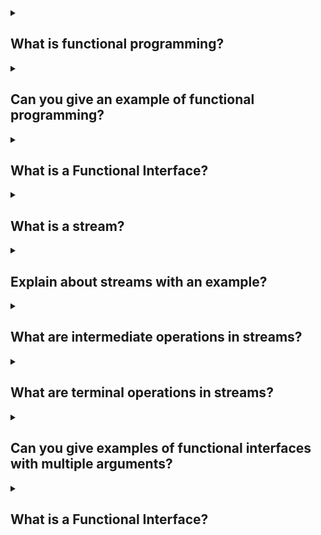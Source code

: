 <details><summary>

## What is functional programming?
</summary>
Functional programming is a programming paradigm that focuses on using pure functions to structure and solve problems. It is a declarative style of programming where programs are constructed by composing functions, rather than by changing the state of variables.

It is a declarative type of programming style. Its main focus is on “what to solve” in contrast to an imperative style where the main focus is “how to solve”. the functional programming method focuses on results, not the process.

In functional programming, functions are treated as first-class citizens, meaning that they can be bound to names (including local identifiers), passed as arguments, and returned from other functions, just as any other data type can.

Here are some key concepts and features of functional programming in Java:

**1. Pure Functions:** Pure functions are functions that always produce the same output for the same input and have no side effects. They don't modify the state of variables or the program's environment.

**2. Immutability:** Functional programming encourages the use of immutable data structures, where objects cannot be modified once created. Immutable objects are thread-safe and can be easily shared across different parts of the program.

**3. Higher-Order Functions:** In functional programming, functions can take other functions as arguments or return functions as results. This enables the composition of functions and promotes code reuse.

**4. Lambda Expressions:** Lambda expressions provide a concise syntax for defining anonymous functions. They allow you to write functional interfaces inline, reducing the need for verbose anonymous inner classes.

**5. Streams:** The Stream API introduced in Java 8 enables functional-style operations on collections of data. Streams provide a way to process data in a declarative manner, allowing operations like filtering, mapping, and reducing.

By incorporating functional programming principles into your Java code, you can write more concise, modular, and maintainable programs. However, it's important to note that Java is a multi-paradigm language, and functional programming is just one aspect of its capabilities.
</details>
<details><summary>

## Can you give an example of functional programming?
</summary>

import java.util.Arrays;
import java.util.List;
import java.util.stream.Collectors;
```
public class FunctionalProgrammingExample {
    public static void main(String[] args) {
        List<Integer> numbers = Arrays.asList(1, 2, 3, 4, 5);

        // Example 1: Mapping and filtering using streams and lambda expressions
        List<Integer> squaredEvenNumbers = numbers.stream()
                .filter(n -> n % 2 == 0)  // Filter even numbers
                .map(n -> n * n)         // Square each number
                .collect(Collectors.toList());

        System.out.println("Squared even numbers: " + squaredEvenNumbers);

        // Example 2: Summing the squares of even numbers using streams and reduce operation
        int sumOfSquaredEvenNumbers = numbers.stream()
                .filter(n -> n % 2 == 0)  // Filter even numbers
                .map(n -> n * n)         // Square each number
                .reduce(0, Integer::sum); // Sum the squared numbers

        System.out.println("Sum of squared even numbers: " + sumOfSquaredEvenNumbers);
    }
}
```
In this example, we have a list of numbers [1, 2, 3, 4, 5]. We apply functional programming concepts to manipulate and process this list:

- Mapping and Filtering: We use the stream() method to convert the list into a stream of elements. Then, we apply the filter() method to keep only the even numbers and the map() method to square each number. Finally, we collect the results into a new list using collect().

- Summing Squares: We perform the same filtering and mapping operations as before. Then, we use the reduce() method to sum the squared numbers. The reduce() operation takes an initial value (0 in this case) and a binary operator (Integer::sum) to perform the summation.

Both examples demonstrate how functional programming allows us to express the desired operations in a declarative and concise manner, without explicitly iterating over the elements or managing mutable state.
</details>
<details><summary>

## What is a Functional Interface?
</summary>
A functional interface is an interface that has only one abstract method. It is a key concept in functional programming and is used extensively in Java to support lambda expressions and method references.

In Java, functional interfaces are also known as SAM (Single Abstract Method) interfaces or functional types. They provide a way to define and work with functions as objects. By having only one abstract method, functional interfaces can be implemented using lambda expressions or method references, which provide a more concise syntax compared to traditional anonymous inner classes.

Functional interfaces are annotated with the @FunctionalInterface annotation, although it is optional. The purpose of this annotation is to indicate that the interface is intended to be used as a functional interface, and the compiler will enforce that there is only one abstract method within it.

Some of the predefined interfaces in java which can be consider as functional interface :
### java.lang.Comparable: public int compareTo(Object obj);
### java.util.Comparator: public int compare(Object obj1, Object obj2);
### java.lang.Runnable: public void run();
```
@FunctionalInterface
interface Intr{
abstract void sayHello(String name);
}
class X implements Intr{
public void sayHello(String name){
System.out.println("Welcome "+name);
}
public static void main(String[] args) {
Intr i1 = new X();
i1.sayHello("Admin");
}
}
```
</details>
<details><summary>

## What is a stream?
</summary>
This API is also introduced in java 8. This API belongs to java.util.stream package.
The Stream API is used to process collections of objects. A stream is a sequence of objects that supports various methods which can be pipelined to produce the desired result.

java.util.stream package contains some library classes and interfaces by using which we can perform functional style of programming on the group of objects(collection of data).
This API has one main interface:

```
java.util.stream.Stream
```

**Note**:- Object of this Stream interface represents sequence of object from a source like collections.

The feature of java stream:

- The stream does not stores the elements, it only represents elements in a sequence.
Example: wire does not store the electricity.

- It holds only objects, primitives are not allowed.

- Operation(filtering) performed on the stream does not modify its source.
Example: filtering a stream obtained from a source(collection) produces a new stream with the filtered element rather than removing the elements from the source collection.

- With the help of stream obj we can perform various operations on the collection of objects in functional style, like filtering some elements, transform some elements, manipulate, sort, etc.

- Stream is lazy and evaluates code only when required.

- The elements of a stream are only visited once during the life of a stream. a new stream must be generated to revisit the same elements of the source.
</details>
<details><summary>

## Explain about streams with an example?
</summary>
Suppose we have a list of Person objects representing individuals with their names and ages:

            import java.util.ArrayList;
            import java.util.List;

            class Person {
                private String name;
                private int age;

                public Person(String name, int age) {
                    this.name = name;
                    this.age = age;
                }

                public String getName() {
                    return name;
                }

                public int getAge() {
                    return age;
                }
            }

            public class StreamExample {
                public static void main(String[] args) {
                    List<Person> people = new ArrayList<>();
                    people.add(new Person("John", 25));
                    people.add(new Person("Alice", 32));
                    people.add(new Person("Bob", 18));
                    people.add(new Person("Emily", 27));
                    people.add(new Person("David", 40));
                }
            }

Now, let's use streams to perform some operations on this list.

**1. Filtering:** Suppose we want to find all the people who are older than 30. We can use the filter operation to achieve this:
```
List<Person> olderThan30 = people.stream()
        .filter(person -> person.getAge() > 30)
        .collect(Collectors.toList());
```
In this code, we create a stream from the people list, apply a filter operation to keep only the persons whose age is greater than 30, and finally collect the filtered persons into a new list olderThan30.

**2. Mapping:** Suppose we want to extract only the names of the people in the list. We can use the map operation to transform each Person object into its corresponding name:
```
List<String> names = people.stream()
        .map(Person::getName)
        .collect(Collectors.toList());
```
In this example, we use the map operation to convert each Person object into its name using a method reference Person::getName. Finally, we collect the names into a new list.

**3. Aggregation:** Suppose we want to find the average age of all the people in the list. We can use the mapToInt and average operations for this:
```
double averageAge = people.stream()
        .mapToInt(Person::getAge)
        .average()
        .orElse(0.0);
```
Here, we first use the mapToInt operation to convert each Person object into its age as an integer. Then, we apply the average operation to compute the average of all the ages. The orElse(0.0) is used to handle the case where the stream is empty, returning 0.0 as the default value.

These are just a few examples of how streams can be used in Java to filter, transform, and aggregate data. Streams provide a powerful and expressive way to work with collections, allowing you to write more concise and readable code. They also support parallel processing, making it easier to leverage the capabilities of multi-core processors for improved performance.
</details>
<details><summary>

## What are intermediate operations in streams?
</summary>
Intermediate operations in streams are operations that transform or filter the elements of a stream. These operations are applied to the elements of the stream in a lazy manner, meaning they are not executed until a terminal operation is encountered.

Intermediate operations are typically chained together to form a pipeline of operations that are applied sequentially to the elements of the stream.

these methods returns a new stream object, these intermediate methods never
gives the final result.

Here are some commonly used intermediate operations in Java streams:

- **filter:** It takes a predicate as an argument and returns a stream consisting of the elements that match the predicate.
```
List<Integer> evenNumbers = numbers.stream()
                                  .filter(n -> n % 2 == 0)
                                  .collect(Collectors.toList());
```
- **map:** It takes a function as an argument and applies the function to each element of the stream, returning a stream of the transformed elements.
```
List<String> names = people.stream()
                           .map(Person::getName)
                           .collect(Collectors.toList());
```
- **distinct:** It returns a stream consisting of the distinct elements of the original stream, removing duplicates.
```
List<Integer> distinctNumbers = numbers.stream()
                                       .distinct()
                                       .collect(Collectors.toList());
```
- **sorted:** It returns a stream with the elements sorted according to the natural order or a provided comparator.
```
List<Integer> sortedNumbers = numbers.stream()
                                     .sorted()
                                     .collect(Collectors.toList());
```
- **limit and skip:** limit returns a stream consisting of the first n elements, while skip discards the first n elements and returns the rest.
```
List<Integer> firstThree = numbers.stream()
                                 .limit(3)
                                 .collect(Collectors.toList());

List<Integer> skipFirstTwo = numbers.stream()
                                    .skip(2)
                                    .collect(Collectors.toList());
```
These are just a few examples of intermediate operations. There are more operations available in the Stream API that can be used to transform, filter, and manipulate the elements of a stream.
</details>
<details><summary>

## What are terminal operations in streams?
</summary>
Terminal operations in streams are operations that produce a final result or a side-effect. When a terminal operation is invoked on a stream, it triggers the processing of the stream and consumes the elements of the stream.

Unlike intermediate operations, which are lazy and do not perform any computation until a terminal operation is encountered, terminal operations are eagerly executed.

Here are some commonly used terminal operations in Java streams:

- **forEach:** It performs an action for each element of the stream.
```
numbers.stream()
       .forEach(System.out::println);
```
- **collect:** It accumulates the elements of the stream into a collection or a single value.
```
List<Integer> evenNumbers = numbers.stream()
                                  .filter(n -> n % 2 == 0)
                                  .collect(Collectors.toList());
```
- **count:** It returns the number of elements in the stream.
```
long count = numbers.stream()
                    .count();
```
- **anyMatch, allMatch, and noneMatch:** These operations check if any, all, or none of the elements of the stream match a given predicate, respectively.
```
boolean anyMatch = numbers.stream()
                          .anyMatch(n -> n > 5);

boolean allMatch = numbers.stream()
                          .allMatch(n -> n > 0);

boolean noneMatch = numbers.stream()
                           .noneMatch(n -> n < 0);
```
- **reduce:** It performs a reduction on the elements of the stream using a binary operator and returns an Optional that may contain the reduced value.
```
Optional<Integer> sum = numbers.stream()
                               .reduce((a, b) -> a + b);
```
These are just a few examples of terminal operations. Terminal operations are the final step in a stream pipeline and produce a result or a side-effect. They allow you to consume or transform the elements of a stream into a final output.
</details>
<details><summary>

## Can you give examples of functional interfaces with multiple arguments?
</summary>
While functional interfaces are defined as having a single abstract method, it is still possible to work with multiple arguments by leveraging Java's support for functional interfaces with default methods or by using predefined functional interfaces from the Java API. Here are a few examples:

### Consumer<T, U>:
```
import java.util.function.BiConsumer;

public class ConsumerExample {
    public static void main(String[] args) {
        BiConsumer<String, Integer> printLength = (str, length) -> System.out.println(str + " has length: " + length);
        printLength.accept("Hello", 5);
    }
}
```
In this example, we use the BiConsumer functional interface, which takes two arguments (String and Integer) and performs an action without returning a value. The accept() method is used to consume the arguments and print the length of the string.

### BiFunction<T, U, R>:
```
import java.util.function.BiFunction;

public class BiFunctionExample {
    public static void main(String[] args) {
        BiFunction<Integer, Integer, Integer> multiply = (a, b) -> a * b;
        int result = multiply.apply(4, 5);
        System.out.println("Result: " + result);
    }
}
```
Here, the BiFunction functional interface takes two arguments (Integer and Integer) and returns a result (Integer). The apply() method is used to apply the multiplication operation on the arguments and obtain the result.
</details>
<details><summary>

## What is a Functional Interface?
</summary>

</details>